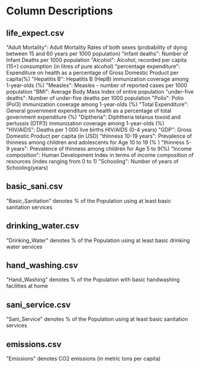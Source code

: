 # Column Descriptions

## life_expect.csv
"Adult Mortality": Adult Mortality Rates of both sexes (probability of dying between 15 and 60 years per 1000 population)
"infant deaths": Number of Infant Deaths per 1000 population
"Alcohol": Alcohol, recorded per capita (15+) consumption (in litres of pure alcohol)
"percentage expenditure": Expenditure on health as a percentage of Gross Domestic Product per capita(%)
"Hepatitis B": Hepatitis B (HepB) immunization coverage among 1-year-olds (%)
"Measles": Measles - number of reported cases per 1000 population
"BMI": Average Body Mass Index of entire population
"under-five deaths": Number of under-five deaths per 1000 population
"Polio": Polio (Pol3) immunization coverage among 1-year-olds (%)
"Total Expenditure": General government expenditure on health as a percentage of total government expenditure (%)
"Diptheria": Diphtheria tetanus toxoid and pertussis (DTP3) immunization coverage among 1-year-olds (%)
"HIV/AIDS": Deaths per 1 000 live births HIV/AIDS (0-4 years)
"GDP": Gross Domestic Product per capita (in USD)
"thinness 10-19 years": Prevalence of thinness among children and adolescents for Age 10 to 19 (% )
"thinness 5-9 years": Prevalence of thinness among children for Age 5 to 9(%)
"Income composition": Human Development Index in terms of income composition of resources (index ranging from 0 to 1)
"Schooling": Number of years of Schooling(years)

## basic_sani.csv
"Basic_Sanitation" denotes % of the Population using at least basic sanitation services

## drinking_water.csv
"Drinking_Water" denotes % of the Population using at least basic drinking water services

## hand_washing.csv
"Hand_Washing" denotes % of the Population with basic handwashing facilities at home

## sani_service.csv
"Sani_Service" denotes % of the Population using at least basic sanitation services

## emissions.csv
"Emissions" denotes CO2 emissions (in metric tons per capita)